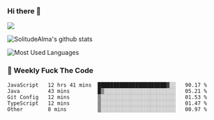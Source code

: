 ### Hi there 👋
<p>
  <a href="https://count.getloli.com/"><img src="https://count.getloli.com/get/@:solitudealma"></a>
</p>

![SolitudeAlma's github stats](https://github-readme-stats.vercel.app/api?username=solitudealma&show_icons=true&theme=radical)

![Most Used Languages](https://github-readme-stats.vercel.app/api/top-langs/?username=solitudealma&layout=compact&hide_border=true&theme=dark)
<!-- ![visitors](https://visitor-badge.glitch.me/badge?page_id=solitudealma.solitudealma.id) -->


### :dart: Weekly Fuck The Code

<!--START_SECTION:waka-->
```text
JavaScript   12 hrs 41 mins  ██████████████████████▓░░   90.17 % 
Java         43 mins         █▒░░░░░░░░░░░░░░░░░░░░░░░   05.21 % 
Git Config   12 mins         ▒░░░░░░░░░░░░░░░░░░░░░░░░   01.53 % 
TypeScript   12 mins         ▒░░░░░░░░░░░░░░░░░░░░░░░░   01.47 % 
Other        8 mins          ▒░░░░░░░░░░░░░░░░░░░░░░░░   00.97 % 
```
<!--END_SECTION:waka-->
